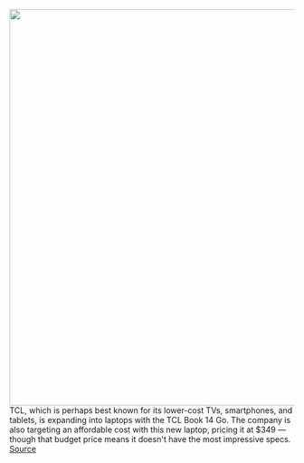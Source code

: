 <img src='https://cdn.vox-cdn.com/thumbor/ajiL18jeSADfrvNHlJ4gaYSIbew=/0x0:2345x1515/1200x800/filters:focal(986x571:1360x945)/cdn.vox-cdn.com/uploads/chorus_image/image/70345505/Book14_3.0.jpg' width='700px' /><br/>
TCL, which is perhaps best known for its lower-cost TVs, smartphones, and tablets, is expanding into laptops with the TCL Book 14 Go. The company is also targeting an affordable cost with this new laptop, pricing it at $349 — though that budget price means it doesn't have the most impressive specs.
<a href='https://www.theverge.com/2022/1/4/22865104/tcl-book-14-go-first-laptop'> Source <a/>
